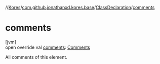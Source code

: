 //[Kores](../../../index.md)/[com.github.jonathanxd.kores.base](../index.md)/[ClassDeclaration](index.md)/[comments](comments.md)

# comments

[jvm]\
open override val [comments](comments.md): [Comments](../../com.github.jonathanxd.kores.base.comment/-comments/index.md)

All comments of this element.
